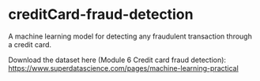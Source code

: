 # creditCard-fraud-detection
 A machine learning model for detecting any fraudulent transaction through a credit card.
 
 
Download the dataset here (Module 6 Credit card fraud detection): https://www.superdatascience.com/pages/machine-learning-practical

